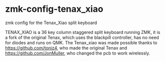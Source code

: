 # zmk-config-tenax_xiao
 zmk config for the Tenax_Xiao split keyboard


 TENAX_XIAO is a 36 key column staggered split keyboard running ZMK, it is a fork of the original Tenax, which uses the blackpill controller, has no need for diodes and runs on QMK. The Tenax_xiao was made possible thanks to https://github.com/toniz4, who made the original Tenax and https://github.com/JonMuller, who changed the pcb to work wirelessly.
